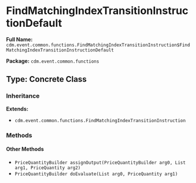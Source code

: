 # FindMatchingIndexTransitionInstructionDefault

**Full Name:** `cdm.event.common.functions.FindMatchingIndexTransitionInstruction$FindMatchingIndexTransitionInstructionDefault`

**Package:** `cdm.event.common.functions`

## Type: Concrete Class

### Inheritance

**Extends:**
- `cdm.event.common.functions.FindMatchingIndexTransitionInstruction`

### Methods

#### Other Methods

- `PriceQuantityBuilder assignOutput(PriceQuantityBuilder arg0, List arg1, PriceQuantity arg2)`
- `PriceQuantityBuilder doEvaluate(List arg0, PriceQuantity arg1)`

